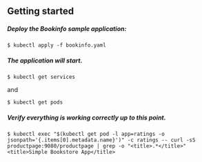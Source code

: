 ## Getting started 

##### Deploy the Bookinfo sample application:      
```
$ kubectl apply -f bookinfo.yaml
```

##### The application will start. 
````
$ kubectl get services
````

and 

````
$ kubectl get pods
```` 

##### Verify everything is working correctly up to this point. 
````
$ kubectl exec "$(kubectl get pod -l app=ratings -o jsonpath='{.items[0].metadata.name}')" -c ratings -- curl -sS productpage:9080/productpage | grep -o "<title>.*</title>"
<title>Simple Bookstore App</title>
````



